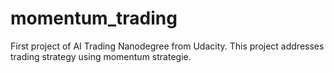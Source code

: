 # momentum_trading
First project of AI Trading Nanodegree from Udacity. This project addresses trading strategy using momentum strategie.
